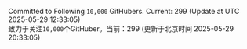 Committed to Following `10,000` GitHubers. Current: <!-- FOLLOWING_COUNT -->299<!-- FOLLOWING_COUNT --> (Update at UTC <!-- LAST_UPDATED -->2025-05-29 12:33:05<!-- LAST_UPDATED -->)<br>
致力于关注`10,000`个GitHuber。当前：<!-- FOLLOWING_COUNT -->299<!-- FOLLOWING_COUNT --> (更新于北京时间 <!-- LAST_UPDATED_CST -->2025-05-29 20:33:05<!-- LAST_UPDATED_CST -->)
